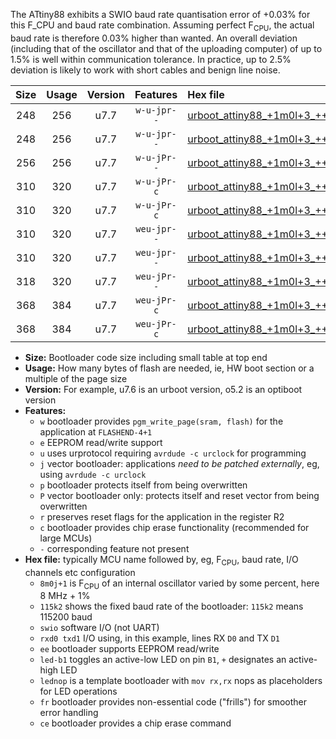 The ATtiny88 exhibits a SWIO baud rate quantisation error of +0.03% for this F_CPU and baud rate combination. Assuming perfect F<sub>CPU</sub>, the actual baud rate is therefore 0.03% higher than wanted. An overall deviation (including that of the oscillator and that of the uploading computer) of up to 1.5% is well within communication tolerance. In practice, up to 2.5% deviation is likely to work with short cables and benign line noise.

|Size|Usage|Version|Features|Hex file|
|:-:|:-:|:-:|:-:|:--|
|248|256|u7.7|`w-u-jpr--`|[urboot_attiny88_+1m0l+3_+++1k8_swio_rxd7_txd6_led+d0.hex](https://raw.githubusercontent.com/stefanrueger/urboot.hex/main/mcus/attiny88/internal_oscillator/fcpu_+1m0l+3/br_+++1k8/urboot_attiny88_+1m0l+3_+++1k8_swio_rxd7_txd6_led+d0.hex)|
|248|256|u7.7|`w-u-jpr--`|[urboot_attiny88_+1m0l+3_+++1k8_swio_rxd7_txd6_lednop.hex](https://raw.githubusercontent.com/stefanrueger/urboot.hex/main/mcus/attiny88/internal_oscillator/fcpu_+1m0l+3/br_+++1k8/urboot_attiny88_+1m0l+3_+++1k8_swio_rxd7_txd6_lednop.hex)|
|256|256|u7.7|`w-u-jPr--`|[urboot_attiny88_+1m0l+3_+++1k8_swio_rxd7_txd6.hex](https://raw.githubusercontent.com/stefanrueger/urboot.hex/main/mcus/attiny88/internal_oscillator/fcpu_+1m0l+3/br_+++1k8/urboot_attiny88_+1m0l+3_+++1k8_swio_rxd7_txd6.hex)|
|310|320|u7.7|`w-u-jPr-c`|[urboot_attiny88_+1m0l+3_+++1k8_swio_rxd7_txd6_led+d0_fr_ce.hex](https://raw.githubusercontent.com/stefanrueger/urboot.hex/main/mcus/attiny88/internal_oscillator/fcpu_+1m0l+3/br_+++1k8/urboot_attiny88_+1m0l+3_+++1k8_swio_rxd7_txd6_led+d0_fr_ce.hex)|
|310|320|u7.7|`w-u-jPr-c`|[urboot_attiny88_+1m0l+3_+++1k8_swio_rxd7_txd6_lednop_fr_ce.hex](https://raw.githubusercontent.com/stefanrueger/urboot.hex/main/mcus/attiny88/internal_oscillator/fcpu_+1m0l+3/br_+++1k8/urboot_attiny88_+1m0l+3_+++1k8_swio_rxd7_txd6_lednop_fr_ce.hex)|
|310|320|u7.7|`weu-jpr--`|[urboot_attiny88_+1m0l+3_+++1k8_swio_rxd7_txd6_ee_led+d0.hex](https://raw.githubusercontent.com/stefanrueger/urboot.hex/main/mcus/attiny88/internal_oscillator/fcpu_+1m0l+3/br_+++1k8/urboot_attiny88_+1m0l+3_+++1k8_swio_rxd7_txd6_ee_led+d0.hex)|
|310|320|u7.7|`weu-jpr--`|[urboot_attiny88_+1m0l+3_+++1k8_swio_rxd7_txd6_ee_lednop.hex](https://raw.githubusercontent.com/stefanrueger/urboot.hex/main/mcus/attiny88/internal_oscillator/fcpu_+1m0l+3/br_+++1k8/urboot_attiny88_+1m0l+3_+++1k8_swio_rxd7_txd6_ee_lednop.hex)|
|318|320|u7.7|`weu-jPr--`|[urboot_attiny88_+1m0l+3_+++1k8_swio_rxd7_txd6_ee.hex](https://raw.githubusercontent.com/stefanrueger/urboot.hex/main/mcus/attiny88/internal_oscillator/fcpu_+1m0l+3/br_+++1k8/urboot_attiny88_+1m0l+3_+++1k8_swio_rxd7_txd6_ee.hex)|
|368|384|u7.7|`weu-jPr-c`|[urboot_attiny88_+1m0l+3_+++1k8_swio_rxd7_txd6_ee_led+d0_fr_ce.hex](https://raw.githubusercontent.com/stefanrueger/urboot.hex/main/mcus/attiny88/internal_oscillator/fcpu_+1m0l+3/br_+++1k8/urboot_attiny88_+1m0l+3_+++1k8_swio_rxd7_txd6_ee_led+d0_fr_ce.hex)|
|368|384|u7.7|`weu-jPr-c`|[urboot_attiny88_+1m0l+3_+++1k8_swio_rxd7_txd6_ee_lednop_fr_ce.hex](https://raw.githubusercontent.com/stefanrueger/urboot.hex/main/mcus/attiny88/internal_oscillator/fcpu_+1m0l+3/br_+++1k8/urboot_attiny88_+1m0l+3_+++1k8_swio_rxd7_txd6_ee_lednop_fr_ce.hex)|

- **Size:** Bootloader code size including small table at top end
- **Usage:** How many bytes of flash are needed, ie, HW boot section or a multiple of the page size
- **Version:** For example, u7.6 is an urboot version, o5.2 is an optiboot version
- **Features:**
  + `w` bootloader provides `pgm_write_page(sram, flash)` for the application at `FLASHEND-4+1`
  + `e` EEPROM read/write support
  + `u` uses urprotocol requiring `avrdude -c urclock` for programming
  + `j` vector bootloader: applications *need to be patched externally*, eg, using `avrdude -c urclock`
  + `p` bootloader protects itself from being overwritten
  + `P` vector bootloader only: protects itself and reset vector from being overwritten
  + `r` preserves reset flags for the application in the register R2
  + `c` bootloader provides chip erase functionality (recommended for large MCUs)
  + `-` corresponding feature not present
- **Hex file:** typically MCU name followed by, eg, F<sub>CPU</sub>, baud rate, I/O channels etc configuration
  + `8m0j+1` is F<sub>CPU</sub> of an internal oscillator varied by some percent, here 8 MHz + 1%
  + `115k2` shows the fixed baud rate of the bootloader: `115k2` means 115200 baud
  + `swio` software I/O (not UART)
  + `rxd0 txd1` I/O using, in this example, lines RX `D0` and TX `D1`
  + `ee` bootloader supports EEPROM read/write
  + `led-b1` toggles an active-low LED on pin `B1`, `+` designates an active-high LED
  + `lednop` is a template bootloader with `mov rx,rx` nops as placeholders for LED operations
  + `fr` bootloader provides non-essential code ("frills") for smoother error handling
  + `ce` bootloader provides a chip erase command
